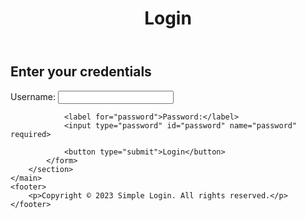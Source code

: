 <!DOCTYPE html>
<html lang="en">
<head>
    <meta charset="UTF-8">
    <meta name="viewport" content="width=device-width, initial-scale=1.0">
    <title>Login</title>
</head>
<body>
    <header>
        <h1>Login</h1>
    </header>
    <main>
        <section id="login-form">
            <h2>Enter your credentials</h2>
            <form action="calculator.html" method="post">
                <label for="username">Username:</label>
                <input type="text" id="username" name="username" required>

                <label for="password">Password:</label>
                <input type="password" id="password" name="password" required>

                <button type="submit">Login</button>
            </form>
        </section>
    </main>
    <footer>
        <p>Copyright © 2023 Simple Login. All rights reserved.</p>
    </footer>
</body>
</html>
